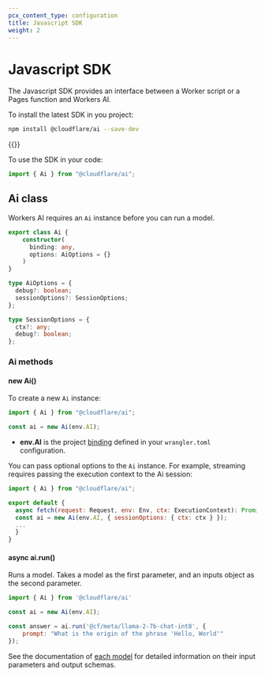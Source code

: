 ```yaml
---
pcx_content_type: configuration
title: Javascript SDK
weight: 2
---
```


# Javascript SDK

The Javascript SDK provides an interface between a Worker script or a Pages function and Workers AI.

To install the latest SDK in you project:

```bash
npm install @cloudflare/ai --save-dev
```

{{<render file="_npm-update.md">}}

To use the SDK in your code:

```javascript
import { Ai } from "@cloudflare/ai";
```

## Ai class

Workers AI requires an `Ai` instance before you can run a model.

```typescript
export class Ai {
    constructor(
      binding: any,
      options: AiOptions = {}
    )
}

type AiOptions = {
  debug?: boolean;
  sessionOptions?: SessionOptions;
};

type SessionOptions = {
  ctx?: any;
  debug?: boolean;
};
```

### Ai methods

#### new Ai()

To create a new `Ai` instance:

```javascript
import { Ai } from "@cloudflare/ai";

const ai = new Ai(env.AI);
```

* **env.AI** is the project [binding](/workers-ai/platform/bindings/) defined in your `wrangler.toml` configuration.

You can pass optional options to the `Ai` instance. For example, streaming requires passing the execution context to the Ai session:

```javascript
import { Ai } from "@cloudflare/ai";

export default {
  async fetch(request: Request, env: Env, ctx: ExecutionContext): Promise<Response> {
  const ai = new Ai(env.AI, { sessionOptions: { ctx: ctx } });
  ...
  }
}
```

#### async ai.run()

Runs a model. Takes a model as the first parameter, and an inputs object as the second parameter.

```javascript
import { Ai } from '@cloudflare/ai'

const ai = new Ai(env.AI);

const answer = ai.run('@cf/meta/llama-2-7b-chat-int8', {
    prompt: "What is the origin of the phrase 'Hello, World'"
});
```

See the documentation of [each model](/workers-ai/models/) for detailed information on their input parameters and output schemas.